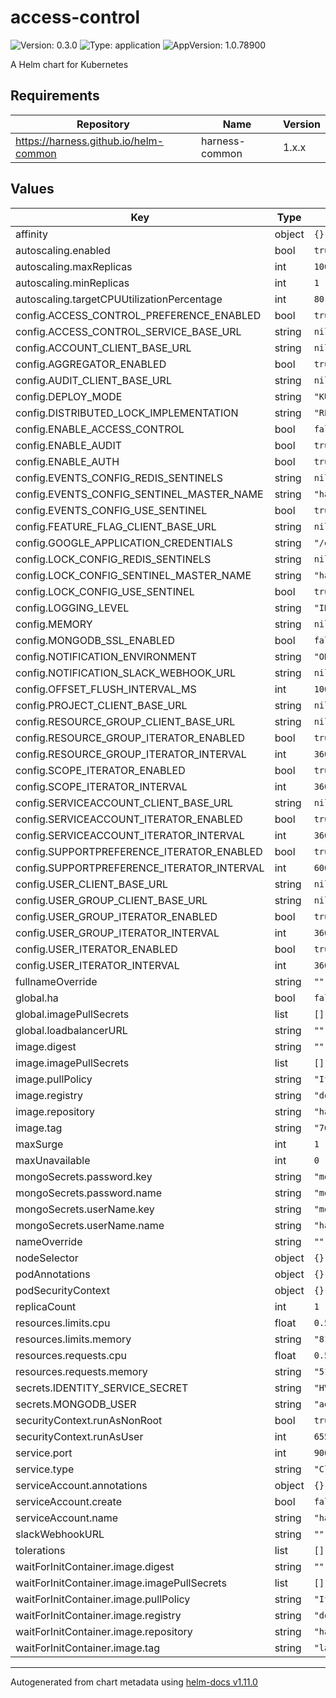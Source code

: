 # access-control

![Version: 0.3.0](https://img.shields.io/badge/Version-0.3.0-informational?style=flat-square) ![Type: application](https://img.shields.io/badge/Type-application-informational?style=flat-square) ![AppVersion: 1.0.78900](https://img.shields.io/badge/AppVersion-1.0.78900-informational?style=flat-square)

A Helm chart for Kubernetes

## Requirements

| Repository | Name | Version |
|------------|------|---------|
| https://harness.github.io/helm-common | harness-common | 1.x.x |

## Values

| Key | Type | Default | Description |
|-----|------|---------|-------------|
| affinity | object | `{}` |  |
| autoscaling.enabled | bool | `true` |  |
| autoscaling.maxReplicas | int | `100` |  |
| autoscaling.minReplicas | int | `1` |  |
| autoscaling.targetCPUUtilizationPercentage | int | `80` |  |
| config.ACCESS_CONTROL_PREFERENCE_ENABLED | bool | `true` |  |
| config.ACCESS_CONTROL_SERVICE_BASE_URL | string | `nil` |  |
| config.ACCOUNT_CLIENT_BASE_URL | string | `nil` |  |
| config.AGGREGATOR_ENABLED | bool | `true` |  |
| config.AUDIT_CLIENT_BASE_URL | string | `nil` |  |
| config.DEPLOY_MODE | string | `"KUBERNETES_ONPREM"` |  |
| config.DISTRIBUTED_LOCK_IMPLEMENTATION | string | `"REDIS"` |  |
| config.ENABLE_ACCESS_CONTROL | bool | `false` |  |
| config.ENABLE_AUDIT | bool | `true` |  |
| config.ENABLE_AUTH | bool | `true` |  |
| config.EVENTS_CONFIG_REDIS_SENTINELS | string | `nil` |  |
| config.EVENTS_CONFIG_SENTINEL_MASTER_NAME | string | `"harness-redis"` |  |
| config.EVENTS_CONFIG_USE_SENTINEL | bool | `true` |  |
| config.FEATURE_FLAG_CLIENT_BASE_URL | string | `nil` |  |
| config.GOOGLE_APPLICATION_CREDENTIALS | string | `"/opt/harness/monitoring/stackdriver.json"` |  |
| config.LOCK_CONFIG_REDIS_SENTINELS | string | `nil` |  |
| config.LOCK_CONFIG_SENTINEL_MASTER_NAME | string | `"harness-redis"` |  |
| config.LOCK_CONFIG_USE_SENTINEL | bool | `true` |  |
| config.LOGGING_LEVEL | string | `"INFO"` |  |
| config.MEMORY | string | `nil` |  |
| config.MONGODB_SSL_ENABLED | bool | `false` |  |
| config.NOTIFICATION_ENVIRONMENT | string | `"ONPREM"` |  |
| config.NOTIFICATION_SLACK_WEBHOOK_URL | string | `nil` |  |
| config.OFFSET_FLUSH_INTERVAL_MS | int | `10000` |  |
| config.PROJECT_CLIENT_BASE_URL | string | `nil` |  |
| config.RESOURCE_GROUP_CLIENT_BASE_URL | string | `nil` |  |
| config.RESOURCE_GROUP_ITERATOR_ENABLED | bool | `true` |  |
| config.RESOURCE_GROUP_ITERATOR_INTERVAL | int | `3600` |  |
| config.SCOPE_ITERATOR_ENABLED | bool | `true` |  |
| config.SCOPE_ITERATOR_INTERVAL | int | `3600` |  |
| config.SERVICEACCOUNT_CLIENT_BASE_URL | string | `nil` |  |
| config.SERVICEACCOUNT_ITERATOR_ENABLED | bool | `true` |  |
| config.SERVICEACCOUNT_ITERATOR_INTERVAL | int | `3600` |  |
| config.SUPPORTPREFERENCE_ITERATOR_ENABLED | bool | `true` |  |
| config.SUPPORTPREFERENCE_ITERATOR_INTERVAL | int | `600` |  |
| config.USER_CLIENT_BASE_URL | string | `nil` |  |
| config.USER_GROUP_CLIENT_BASE_URL | string | `nil` |  |
| config.USER_GROUP_ITERATOR_ENABLED | bool | `true` |  |
| config.USER_GROUP_ITERATOR_INTERVAL | int | `3600` |  |
| config.USER_ITERATOR_ENABLED | bool | `true` |  |
| config.USER_ITERATOR_INTERVAL | int | `3600` |  |
| fullnameOverride | string | `""` |  |
| global.ha | bool | `false` |  |
| global.imagePullSecrets | list | `[]` |  |
| global.loadbalancerURL | string | `""` |  |
| image.digest | string | `""` |  |
| image.imagePullSecrets | list | `[]` |  |
| image.pullPolicy | string | `"IfNotPresent"` |  |
| image.registry | string | `"docker.io"` |  |
| image.repository | string | `"harness/accesscontrol-service-signed"` |  |
| image.tag | string | `"76000"` |  |
| maxSurge | int | `1` |  |
| maxUnavailable | int | `0` |  |
| mongoSecrets.password.key | string | `"mongodb-root-password"` |  |
| mongoSecrets.password.name | string | `"mongodb-replicaset-chart"` |  |
| mongoSecrets.userName.key | string | `"mongodbUsername"` |  |
| mongoSecrets.userName.name | string | `"harness-secrets"` |  |
| nameOverride | string | `""` |  |
| nodeSelector | object | `{}` |  |
| podAnnotations | object | `{}` |  |
| podSecurityContext | object | `{}` |  |
| replicaCount | int | `1` |  |
| resources.limits.cpu | float | `0.5` |  |
| resources.limits.memory | string | `"8192Mi"` |  |
| resources.requests.cpu | float | `0.5` |  |
| resources.requests.memory | string | `"512Mi"` |  |
| secrets.IDENTITY_SERVICE_SECRET | string | `"HVSKUYqD4e5Rxu12hFDdCJKGM64sxgEynvdDhaOHaTHhwwn0K4Ttr0uoOxSsEVYNrUU="` |  |
| secrets.MONGODB_USER | string | `"admin"` |  |
| securityContext.runAsNonRoot | bool | `true` |  |
| securityContext.runAsUser | int | `65534` |  |
| service.port | int | `9006` |  |
| service.type | string | `"ClusterIP"` |  |
| serviceAccount.annotations | object | `{}` |  |
| serviceAccount.create | bool | `false` |  |
| serviceAccount.name | string | `"harness-default"` |  |
| slackWebhookURL | string | `""` |  |
| tolerations | list | `[]` |  |
| waitForInitContainer.image.digest | string | `""` |  |
| waitForInitContainer.image.imagePullSecrets | list | `[]` |  |
| waitForInitContainer.image.pullPolicy | string | `"IfNotPresent"` |  |
| waitForInitContainer.image.registry | string | `"docker.io"` |  |
| waitForInitContainer.image.repository | string | `"harness/helm-init-container"` |  |
| waitForInitContainer.image.tag | string | `"latest"` |  |

----------------------------------------------
Autogenerated from chart metadata using [helm-docs v1.11.0](https://github.com/norwoodj/helm-docs/releases/v1.11.0)
